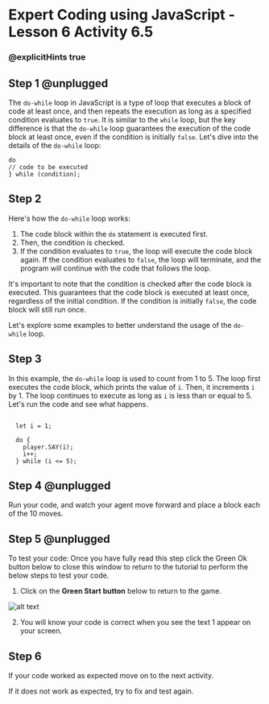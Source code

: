 # Expert Coding using JavaScript - Lesson 6 Activity 6.5
### @explicitHints true

  

## Step 1 @unplugged

  The `do-while` loop in JavaScript is a type of loop that executes a block of code at least once, and then repeats the execution as long as a specified condition evaluates to `true`. It is similar to the `while` loop, but the key difference is that the `do-while` loop guarantees the execution of the code block at least once, even if the condition is initially `false`. Let's dive into the details of the `do-while` loop:

    do 
    // code to be executed
    } while (condition);




## Step 2

Here's how the `do-while` loop works:

1.  The code block within the `do` statement is executed first.
2.  Then, the condition is checked.
3.  If the condition evaluates to `true`, the loop will execute the code block again. If the condition evaluates to `false`, the loop will terminate, and the program will continue with the code that follows the loop.

It's important to note that the condition is checked after the code block is executed. This guarantees that the code block is executed at least once, regardless of the initial condition. If the condition is initially `false`, the code block will still run once.

Let's explore some examples to better understand the usage of the `do-while` loop.


  

## Step 3

In this example, the `do-while` loop is used to count from 1 to 5. The loop first executes the code block, which prints the value of `i`. Then, it increments `i` by 1. The loop continues to execute as long as `i` is less than or equal to 5. Let's run the code and see what happens.

  ```template

    let i = 1;

    do {
      player.SAY(i);
      i++;
    } while (i <= 5);

```


## Step 4 @unplugged

Run your code, and watch your agent move forward and place a block each of the 10 moves. 

  


## Step 5 @unplugged

To test your code:
Once you have fully read this step click the Green Ok button below to close this window to return to the tutorial to perform the below steps to test your code.

1. Click on the **Green Start button** below to return to the game.

  

![alt text](https://expertjs.codingcredentials.com/Lesson1/1.1/1.JPG?raw=true  "Start")

  

2. You will know your code is correct when you see the text 1 appear on your screen.

  
  
  

## Step 6

If your code worked as expected move on to the next activity.

  

If it does not work as expected, try to fix and test again.
